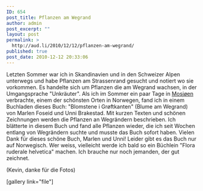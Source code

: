 ```yaml
---
ID: 654
post_title: Pflanzen am Wegrand
author: admin
post_excerpt: ""
layout: post
permalink: >
  http://aud.li/2010/12/12/pflanzen-am-wegrand/
published: true
post_date: 2010-12-12 20:33:06
---
```

Letzten Sommer war ich in Skandinavien und in den Schweizer Alpen unterwegs und habe Pflanzen am Strassenrand gesucht und notiert wo sie vorkommen. Es handelte sich um Pflanzen die am Wegrand wachsen, in der Umgangsprache "Unkräuter". Als ich im Sommer ein paar Tage in <a title="Mosjoen" href="http://aud.li/2010/07/07/mosj%C3%B8en/">Mosjøen</a> verbrachte, einem der schönsten Orten in Norwegen, fand ich in einem Buchladen dieses Buch: "Blomstene i Grøftkanten" (Blume am Wegrand) von Marlen Foseid und Unni Brakestad. Mit kurzen Texten und schönen Zeichnungen werden die Pflanzen an Wegrändern beschrieben. Ich blätterte in diesem Buch und fand alle Pflanzen wieder, die ich seit Wochen entlang von Wegrändern suchte und musste das Buch sofort haben. Vielen Dank für dieses schöne Buch, Marlen und Unni! Leider gibt es das Buch nur auf Norwegisch. Wer weiss, vielleicht werde ich bald so ein Büchlein "Flora ruderale helvetica" machen. Ich brauche nur noch jemanden, der gut zeichnet.

(Kevin, danke für die Fotos)

[gallery link="file"]
